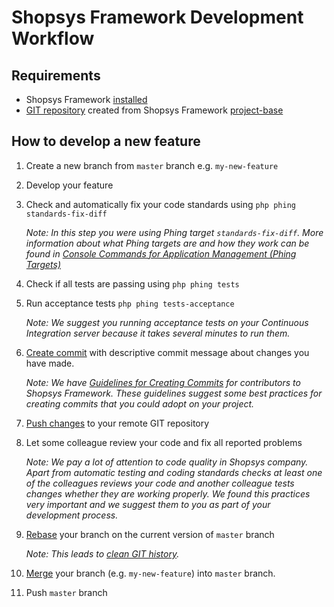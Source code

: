 # Shopsys Framework Development Workflow

## Requirements
* Shopsys Framework [installed](/docs/installation/installation-using-docker.md)
* [GIT repository](https://git-scm.com/book/en/v2/Git-Basics-Getting-a-Git-Repository) created from Shopsys Framework [project-base](https://github.com/shopsys/project-base/)

## How to develop a new feature
1. Create a new branch from `master` branch e.g. `my-new-feature`
1. Develop your feature
1. Check and automatically fix your code standards using `php phing standards-fix-diff`
    
    *Note: In this step you were using Phing target `standards-fix-diff`.
    More information about what Phing targets are and how they work can be found in [Console Commands for Application Management (Phing Targets)](/docs/introduction/console-commands-for-application-management-phing-targets.md)*
1. Check if all tests are passing using `php phing tests`
1. Run acceptance tests `php phing tests-acceptance`

    *Note: We suggest you running acceptance tests on your Continuous Integration server because it takes several minutes to run them.*
1. [Create commit](https://git-scm.com/docs/git-commit) with descriptive commit message about changes you have made.

    *Note: We have [Guidelines for Creating Commits](/docs/contributing/guidelines-for-creating-commits.md) for contributors to Shopsys Framework.
    These guidelines suggest some best practices for creating commits that you could adopt on your project.*
1. [Push changes](https://git-scm.com/docs/git-push) to your remote GIT repository
1. Let some colleague review your code and fix all reported problems

    *Note: We pay a lot of attention to code quality in Shopsys company.
    Apart from automatic testing and coding standards checks at least one of the colleagues reviews your code and another colleague tests changes whether they are working properly.
    We found this practices very important and we suggest them to you as part of your development process.*
1. [Rebase](https://git-scm.com/docs/git-rebase) your branch on the current version of `master` branch

    *Note: This leads to [clean GIT history](https://blog.shopsys.com/keep-your-git-history-clean-with-minimum-effort-4b86b5619b1).*
1. [Merge](https://git-scm.com/docs/git-merge) your branch (e.g. `my-new-feature`) into `master` branch.
1. Push `master` branch
